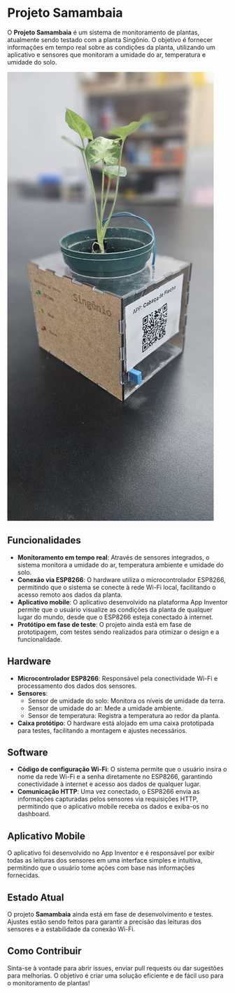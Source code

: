 # Projeto Samambaia

O **Projeto Samambaia** é um sistema de monitoramento de plantas, atualmente sendo testado com a planta Singônio. O objetivo é fornecer informações em tempo real sobre as condições da planta, utilizando um aplicativo e sensores que monitoram a umidade do ar, temperatura e umidade do solo.

![Texto alternativo](fotos/prototipo.jpg)

## Funcionalidades

- **Monitoramento em tempo real**: Através de sensores integrados, o sistema monitora a umidade do ar, temperatura ambiente e umidade do solo.
- **Conexão via ESP8266**: O hardware utiliza o microcontrolador ESP8266, permitindo que o sistema se conecte à rede Wi-Fi local, facilitando o acesso remoto aos dados da planta.
- **Aplicativo mobile**: O aplicativo desenvolvido na plataforma App Inventor permite que o usuário visualize as condições da planta de qualquer lugar do mundo, desde que o ESP8266 esteja conectado à internet.
- **Protótipo em fase de teste**: O projeto ainda está em fase de prototipagem, com testes sendo realizados para otimizar o design e a funcionalidade.

## Hardware

- **Microcontrolador ESP8266**: Responsável pela conectividade Wi-Fi e processamento dos dados dos sensores.
- **Sensores**:
  - Sensor de umidade do solo: Monitora os níveis de umidade da terra.
  - Sensor de umidade do ar: Mede a umidade ambiente.
  - Sensor de temperatura: Registra a temperatura ao redor da planta.
- **Caixa protótipo**: O hardware está alojado em uma caixa prototipada para testes, facilitando a montagem e ajustes necessários.

## Software

- **Código de configuração Wi-Fi**: O sistema permite que o usuário insira o nome da rede Wi-Fi e a senha diretamente no ESP8266, garantindo conectividade à internet e acesso aos dados de qualquer lugar.
- **Comunicação HTTP**: Uma vez conectado, o ESP8266 envia as informações capturadas pelos sensores via requisições HTTP, permitindo que o aplicativo mobile receba os dados e exiba-os no dashboard.

## Aplicativo Mobile

O aplicativo foi desenvolvido no App Inventor e é responsável por exibir todas as leituras dos sensores em uma interface simples e intuitiva, permitindo que o usuário tome ações com base nas informações fornecidas.

## Estado Atual

O projeto **Samambaia** ainda está em fase de desenvolvimento e testes. Ajustes estão sendo feitos para garantir a precisão das leituras dos sensores e a estabilidade da conexão Wi-Fi.

## Como Contribuir

Sinta-se à vontade para abrir issues, enviar pull requests ou dar sugestões para melhorias. O objetivo é criar uma solução eficiente e de fácil uso para o monitoramento de plantas!

